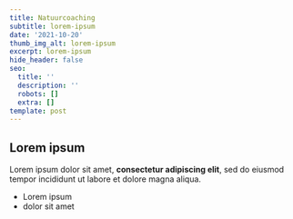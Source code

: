 ```yaml
---
title: Natuurcoaching
subtitle: lorem-ipsum
date: '2021-10-20'
thumb_img_alt: lorem-ipsum
excerpt: lorem-ipsum
hide_header: false
seo:
  title: ''
  description: ''
  robots: []
  extra: []
template: post
---
```

## Lorem ipsum

Lorem ipsum dolor sit amet, **consectetur adipiscing elit**, sed do eiusmod tempor incididunt ut labore et dolore magna aliqua.

- Lorem ipsum
- dolor sit amet